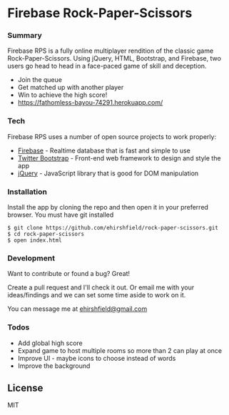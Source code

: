 # Firebase Rock-Paper-Scissors

### Summary
Firebase RPS is a fully online multiplayer rendition of the classic game Rock-Paper-Scissors. Using jQuery, HTML, Bootstrap, and Firebase, two users go head to head in a face-paced game of skill and deception. 

  - Join the queue
  - Get matched up with another player
  - Win to achieve the high score!
  - https://fathomless-bayou-74291.herokuapp.com/

### Tech

Firebase RPS uses a number of open source projects to work properly:

* [Firebase] - Realtime database that is fast and simple to use
* [Twitter Bootstrap] - Front-end web framework to design and style the app
* [jQuery] - JavaScript library that is good for DOM manipulation


### Installation

Install the app by cloning the repo and then open it in your preferred browser. You must have git installed

```
$ git clone https://github.com/ehirshfield/rock-paper-scissors.git
$ cd rock-paper-scissors
$ open index.html
```


### Development

Want to contribute or found a bug? Great!

Create a pull request and I'll check it out. Or email me with your ideas/findings and we can set some time aside to work on it.

You can message me at ehirshfield@gmail.com


### Todos

 - Add global high score
 - Expand game to host multiple rooms so more than 2 can play at once
 - Improve UI - maybe icons to choose instead of words
 - Improve the background

License
----

MIT




[//]: # (These are reference links used in the body of this note and get stripped out when the markdown processor does its job. There is no need to format nicely because it shouldn't be seen. Thanks SO - http://stackoverflow.com/questions/4823468/store-comments-in-markdown-syntax)

 
   [Firebase]: <https://firebase.google.com/>
   [Twitter Bootstrap]: <http://twitter.github.com/bootstrap/>
   [jQuery]: <http://jquery.com>
